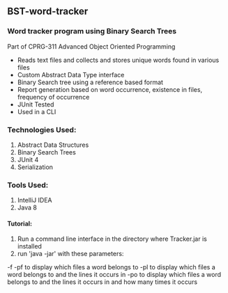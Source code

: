 ## BST-word-tracker

### Word tracker program using Binary Search Trees
Part of CPRG-311 Advanced Object Oriented Programming

- Reads text files and collects and stores unique words found in various files
- Custom Abstract Data Type interface
- Binary Search tree using a reference based format
- Report generation based on word occurrence, existence in files, frequency of occurrence
- JUnit Tested
- Used in a CLI


### Technologies Used:
1. Abstract Data Structures
2. Binary Search Trees
3. JUnit 4
4. Serialization


### Tools Used: 
1. IntelliJ IDEA
2. Java 8

#### Tutorial:

1. Run a command line interface in the directory where Tracker.jar is installed
2. run 'java -jar' with these parameters:

-f <filename>
-pf to display which files a word belongs to
-pl to display which files a word belongs to and the lines it occurs in
-po to display which files a word belongs to and the lines it occurs in and how many times it occurs
